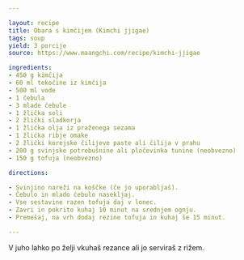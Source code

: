 ```yaml
---

layout: recipe
title: Obara s kimčijem (Kimchi jjigae)
tags: soup
yield: 3 porcije
source: https://www.maangchi.com/recipe/kimchi-jjigae

ingredients:
- 450 g kimčija
- 60 ml tekočine iz kimčija
- 500 ml vode
- 1 čebula
- 3 mlade čebule
- 1 žlička soli
- 2 žlički sladkorja
- 1 žlićka olja iz praženega sezama
- 1 žlićka ribje omake
- 2 žlićki korejske čilijeve paste ali čilija v prahu
- 200 g svinjske potrebušnine ali pločevinka tunine (neobvezno)
- 150 g tofuja (neobvezno)

directions:

- Svinjino nareži na koščke (če jo uporabljaš).
- Čebulo in mlado čebulo nasekljaj.
- Vse sestavine razen tofuja daj v lonec.
- Zavri in pokrito kuhaj 10 minut na srednjem ognju.
- Premešaj, na vrh dodaj rezine tofuja in kuhaj še 15 minut.

---
```


V juho lahko po želji vkuhaš rezance ali jo serviraš z rižem.
